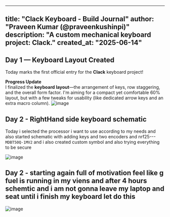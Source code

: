 
---
title: "Clack Keyboard - Build Journal"
author: "Praveen Kumar (@praveenkushinpi)"
description: "A custom mechanical keyboard project: Clack."
created_at: "2025-06-14"
---

## Day 1 — Keyboard Layout Created 

Today marks the first official entry for the **Clack** keyboard project!

 **Progress Update**  
I finalized the **keyboard layout**—the arrangement of keys, row staggering, and the overall form factor. I'm aiming for a compact yet comfortable 60% layout, but with a few tweaks for usability (like dedicated arrow keys and an extra macro column).
![image](https://github.com/user-attachments/assets/728bce1f-0d6a-4ec8-928b-5c5fb4be8a9c)


## Day 2 - RightHand side keyboard schematic

Today i selected the processor i want to use according to my needs and also started schematic with adding keys and two encoders and nrf25--- `MDBT50Q-1MV2` and i also created custom symbol and also trying everything to be secure

![image](https://github.com/user-attachments/assets/3b11d3e9-1570-4bee-be9e-9858a2958561)

## Day 2 - starting again full of motivation feel like g fuel is running in my viens and after 4 hours schemtic and i am not gonna leave my laptop and seat until i finish my keyboard let do this 
![image](https://github.com/user-attachments/assets/b69c75a6-7521-4378-a04e-f8a158829733)
